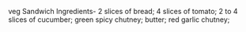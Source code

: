 veg Sandwich Ingredients-
2 slices of bread;
4 slices of tomato;
2 to 4 slices of cucumber;
green spicy chutney;
butter;
red garlic chutney;
